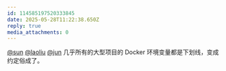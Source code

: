 ```yaml
---
id: 114585197520333845
date: 2025-05-28T11:22:38.650Z
reply: true
media_attachments: 0
---
```


[@sun](https://jiong.us/@sun) [@laoliu](https://l22.org/@laoliu) [@jun](https://social.luzhaojun.com/@jun) 几乎所有的大型项目的 Docker 环境变量都是下划线，变成约定俗成了。

